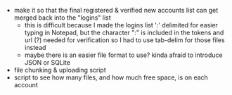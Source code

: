 - make it so that the final registered & verified new accounts list can get merged back into the "logins" list
  - this is difficult because I made the logins list ':' delimited for easier typing in Notepad, but the character ":" is included in the tokens and url (?) needed for verification so I had to use tab-delim for those files instead
  - maybe there is an easier file format to use? kinda afraid to introduce JSON or SQLite
- file chunking & uploading script
- script to see how many files, and how much free space, is on each account